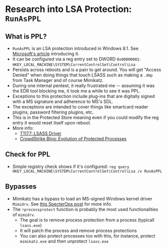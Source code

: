 # Research into LSA Protection: `RunAsPPL`
## What is PPL?
- `RunAsPPL` is an LSA protection introduced in Windows 8.1. See [Microsoft's article](https://docs.microsoft.com/en-us/windows-server/security/credentials-protection-and-management/configuring-additional-lsa-protection) introducing it.
- It can be configured via a reg entry set to DWORD `0x00000001`: `HKEY_LOCAL_MACHINE\SYSTEM\CurrentControlSet\Control\Lsa`
- Persists across reboots and is a pain to get around. You will get "Access Denied" when doing things that touch LSASS such as making a `.dmp` from Task Manager and of course Mimikatz.
- During one internal pentest, it really frustrated me -- assuming it was the EDR tool blocking me, it took me a while to see it was PPL.
- Exceptions to this protection include plug-ins that are digitally signed with a MS signature and adherence to MS's SDL.
- The exceptions are intended to cover things like smartcard reader plugins, password filtering plugins, etc.
- This is in the Protected Store meaning even if you could modify the reg entry it would reset itself upon reboot.
- More info:
  - [T1177: LSASS Driver](https://attack.mitre.org/techniques/T1177/)
  - [CrowdStrike Blog: Evolution of Protected Processes](https://www.crowdstrike.com/blog/evolution-protected-processes-part-1-pass-hash-mitigations-windows-81/)

## Check for PPL
- Simple registry check shows if it's configured: `reg query HKEY_LOCAL_MACHINE\SYSTEM\CurrentControlSet\Control\Lsa /v RunAsPPL`

## Bypasses
- Mimikatz has a bypass to load an MS-signed Windows kernel driver `Mimidrv`. See [this SpecterOps post](https://posts.specterops.io/mimidrv-in-depth-4d273d19e148) for more info.
- The `!processprotect` function is probably the most used functionalities of `mimidrv`.
  - The goal is to remove process protection from a process (typicall `lsass.exe`)
  - It will patch the process and remove process protections
  - You can also protect processes too with this, for instance, protect `mimikatz.exe` and then unprotect `lsass.exe`

